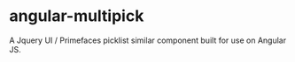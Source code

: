 # angular-multipick
A Jquery UI / Primefaces picklist similar component built for use on Angular JS.
